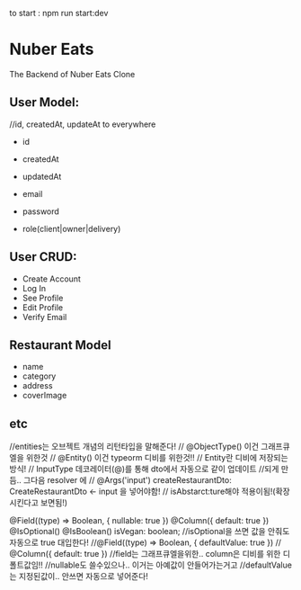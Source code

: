 to start : npm run start:dev

# Nuber Eats

The Backend of Nuber Eats Clone

## User Model:

//id, createdAt, updateAt to everywhere
- id
- createdAt
- updatedAt

- email
- password
- role(client|owner|delivery)

## User CRUD:

- Create Account
- Log In
- See Profile
- Edit Profile
- Verify Email

## Restaurant Model
- name
- category
- address
- coverImage

## etc
//entities는 오브젝트 개념의 리턴타입을 말해준다!
// @ObjectType() 이건 그래프큐엘을 위한것
// @Entity() 이건 typeorm 디비를 위한것!!
// Entity란 디비에 저장되는 방식!
// InputType 데코레이터(@)를 통해 dto에서 자동으로 같이 업데이트
//되게 만듬.. 그다음 resolver 에
//  @Args('input') createRestaurantDto: CreateRestaurantDto <- input 을 넣어야함!
// isAbstarct:ture해야 적용이됨!(확장시킨다고 보면됨!)

  @Field((type) => Boolean, { nullable: true })
  @Column({ default: true })
  @IsOptional()
  @IsBoolean()
  isVegan: boolean;
  //isOptional을 쓰면 값을 안줘도 자동으로 true 대입한다!
  //@Field((type) => Boolean, { defaultValue: true })
  // @Column({ default: true })
  //field는 그래프큐엘을위한.. column은 디비를 위한 디폴트값임!!
  //nullable도 쓸수있으나.. 이거는 아예값이 안들어가는거고
  //defaultValue는 지정된값이.. 안쓰면 자동으로 넣어준다!